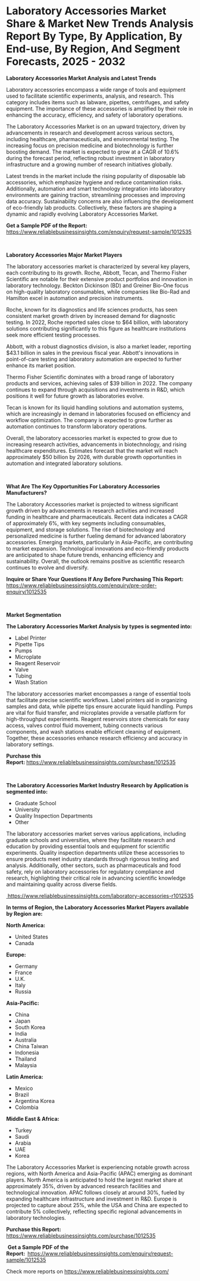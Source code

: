 <p><h1>Laboratory Accessories Market Share & Market New Trends Analysis Report By Type, By Application, By End-use, By Region, And Segment Forecasts, 2025 - 2032</h1></p><p><strong>Laboratory Accessories Market Analysis and Latest Trends</strong></p>
<p><p>Laboratory accessories encompass a wide range of tools and equipment used to facilitate scientific experiments, analysis, and research. This category includes items such as labware, pipettes, centrifuges, and safety equipment. The importance of these accessories is amplified by their role in enhancing the accuracy, efficiency, and safety of laboratory operations.</p><p>The Laboratory Accessories Market is on an upward trajectory, driven by advancements in research and development across various sectors, including healthcare, pharmaceuticals, and environmental testing. The increasing focus on precision medicine and biotechnology is further boosting demand. The market is expected to grow at a CAGR of 10.6% during the forecast period, reflecting robust investment in laboratory infrastructure and a growing number of research initiatives globally.</p><p>Latest trends in the market include the rising popularity of disposable lab accessories, which emphasize hygiene and reduce contamination risks. Additionally, automation and smart technology integration into laboratory environments are gaining traction, streamlining processes and improving data accuracy. Sustainability concerns are also influencing the development of eco-friendly lab products. Collectively, these factors are shaping a dynamic and rapidly evolving Laboratory Accessories Market.</p></p>
<p><strong>Get a Sample PDF of the Report:&nbsp;</strong> <a href="https://www.reliablebusinessinsights.com/enquiry/request-sample/1012535?utm_campaign=2733&utm_medium=2&utm_source=Github&utm_content=ia&utm_term=05032025&utm_id=laboratory-accessories">https://www.reliablebusinessinsights.com/enquiry/request-sample/1012535</a></p>
<p>&nbsp;</p>
<p><strong>Laboratory Accessories Major Market Players</strong></p>
<p><p>The laboratory accessories market is characterized by several key players, each contributing to its growth. Roche, Abbott, Tecan, and Thermo Fisher Scientific are notable for their extensive product portfolios and innovation in laboratory technology. Beckton Dickinson (BD) and Greiner Bio-One focus on high-quality laboratory consumables, while companies like Bio-Rad and Hamilton excel in automation and precision instruments.</p><p>Roche, known for its diagnostics and life sciences products, has seen consistent market growth driven by increased demand for diagnostic testing. In 2022, Roche reported sales close to $64 billion, with laboratory solutions contributing significantly to this figure as healthcare institutions seek more efficient testing processes.</p><p>Abbott, with a robust diagnostics division, is also a market leader, reporting $43.1 billion in sales in the previous fiscal year. Abbott's innovations in point-of-care testing and laboratory automation are expected to further enhance its market position.</p><p>Thermo Fisher Scientific dominates with a broad range of laboratory products and services, achieving sales of $39 billion in 2022. The company continues to expand through acquisitions and investments in R&D, which positions it well for future growth as laboratories evolve.</p><p>Tecan is known for its liquid handling solutions and automation systems, which are increasingly in demand in laboratories focused on efficiency and workflow optimization. The company is expected to grow further as automation continues to transform laboratory operations.</p><p>Overall, the laboratory accessories market is expected to grow due to increasing research activities, advancements in biotechnology, and rising healthcare expenditures. Estimates forecast that the market will reach approximately $50 billion by 2026, with durable growth opportunities in automation and integrated laboratory solutions.</p></p>
<p>&nbsp;</p>
<p><strong>What Are The Key Opportunities For Laboratory Accessories Manufacturers?</strong></p>
<p><p>The Laboratory Accessories market is projected to witness significant growth driven by advancements in research activities and increased funding in healthcare and pharmaceuticals. Recent data indicates a CAGR of approximately 6%, with key segments including consumables, equipment, and storage solutions. The rise of biotechnology and personalized medicine is further fueling demand for advanced laboratory accessories. Emerging markets, particularly in Asia-Pacific, are contributing to market expansion. Technological innovations and eco-friendly products are anticipated to shape future trends, enhancing efficiency and sustainability. Overall, the outlook remains positive as scientific research continues to evolve and diversify.</p></p>
<p><strong>Inquire or Share Your Questions If Any Before Purchasing This Report:</strong> <a href="https://www.reliablebusinessinsights.com/enquiry/pre-order-enquiry/1012535?utm_campaign=2733&utm_medium=2&utm_source=Github&utm_content=ia&utm_term=05032025&utm_id=laboratory-accessories">https://www.reliablebusinessinsights.com/enquiry/pre-order-enquiry/1012535</a></p>
<p>&nbsp;</p>
<p><strong>Market Segmentation</strong></p>
<p><strong>The Laboratory Accessories Market Analysis by types is segmented into:</strong></p>
<p><ul><li>Label Printer</li><li>Pipette Tips</li><li>Pumps</li><li>Microplate</li><li>Reagent Reservoir</li><li>Valve</li><li>Tubing</li><li>Wash Station</li></ul></p>
<p><p>The laboratory accessories market encompasses a range of essential tools that facilitate precise scientific workflows. Label printers aid in organizing samples and data, while pipette tips ensure accurate liquid handling. Pumps are vital for fluid transfer, and microplates provide a versatile platform for high-throughput experiments. Reagent reservoirs store chemicals for easy access, valves control fluid movement, tubing connects various components, and wash stations enable efficient cleaning of equipment. Together, these accessories enhance research efficiency and accuracy in laboratory settings.</p></p>
<p><strong>Purchase this Report:&nbsp;</strong><a href="https://www.reliablebusinessinsights.com/purchase/1012535?utm_campaign=2733&utm_medium=2&utm_source=Github&utm_content=ia&utm_term=05032025&utm_id=laboratory-accessories">https://www.reliablebusinessinsights.com/purchase/1012535</a></p>
<p>&nbsp;</p>
<p><strong>The Laboratory Accessories Market Industry Research by Application is segmented into:</strong></p>
<p><ul><li>Graduate School</li><li>University</li><li>Quality Inspection Departments</li><li>Other</li></ul></p>
<p><p>The laboratory accessories market serves various applications, including graduate schools and universities, where they facilitate research and education by providing essential tools and equipment for scientific experiments. Quality inspection departments utilize these accessories to ensure products meet industry standards through rigorous testing and analysis. Additionally, other sectors, such as pharmaceuticals and food safety, rely on laboratory accessories for regulatory compliance and research, highlighting their critical role in advancing scientific knowledge and maintaining quality across diverse fields.</p></p>
<p><a href="https://www.reliablebusinessinsights.com/laboratory-accessories-r1012535?utm_campaign=2733&utm_medium=2&utm_source=Github&utm_content=ia&utm_term=05032025&utm_id=laboratory-accessories">&nbsp;https://www.reliablebusinessinsights.com/laboratory-accessories-r1012535</a></p>
<p><strong>In terms of Region, the Laboratory Accessories Market Players available by Region are:</strong></p>
<p>
    <p> <strong> North America: </strong>
        <ul>
            <li>United States</li>
            <li>Canada</li>
        </ul>
        </p> 
    <p> <strong> Europe: </strong>
        <ul>
            <li>Germany</li>
            <li>France</li>
            <li>U.K.</li>
            <li>Italy</li>
            <li>Russia</li>
        </ul>
        </p> 
    <p> <strong> Asia-Pacific: </strong>
        <ul>
            <li>China</li>
            <li>Japan</li>
            <li>South Korea</li>
            <li>India</li>
            <li>Australia</li>
            <li>China Taiwan</li>
            <li>Indonesia</li>
            <li>Thailand</li>
            <li>Malaysia</li>
        </ul>
        </p> 
    <p> <strong> Latin America: </strong>
        <ul>
            <li>Mexico</li>
            <li>Brazil</li>
            <li>Argentina Korea</li>
            <li>Colombia</li>
        </ul>
        </p> 
    <p> <strong> Middle East & Africa: </strong>
        <ul>
            <li>Turkey</li>
            <li>Saudi</li>
            <li>Arabia</li>
            <li>UAE</li>
            <li>Korea</li>
        </ul>
    </p>
    </p>
<p><p>The Laboratory Accessories Market is experiencing notable growth across regions, with North America and Asia-Pacific (APAC) emerging as dominant players. North America is anticipated to hold the largest market share at approximately 35%, driven by advanced research facilities and technological innovation. APAC follows closely at around 30%, fueled by expanding healthcare infrastructure and investment in R&D. Europe is projected to capture about 25%, while the USA and China are expected to contribute 5% collectively, reflecting specific regional advancements in laboratory technologies.</p></p>
<p><strong>Purchase this Report: </strong><a href="https://www.reliablebusinessinsights.com/purchase/1012535?utm_campaign=2733&utm_medium=2&utm_source=Github&utm_content=ia&utm_term=05032025&utm_id=laboratory-accessories">https://www.reliablebusinessinsights.com/purchase/1012535</a></p>
<p>&nbsp;<strong>Get a Sample PDF of the Report:&nbsp;&nbsp;</strong><a href="https://www.reliablebusinessinsights.com/enquiry/request-sample/1012535?utm_campaign=2733&utm_medium=2&utm_source=Github&utm_content=ia&utm_term=05032025&utm_id=laboratory-accessories">https://www.reliablebusinessinsights.com/enquiry/request-sample/1012535</a></p>
<p><strong></strong></p>
<p>Check more reports on <a href="https://www.reliablebusinessinsights.com/?utm_campaign=2733&utm_medium=2&utm_source=Github&utm_content=ia&utm_term=05032025&utm_id=laboratory-accessories">https://www.reliablebusinessinsights.com/</a></p>